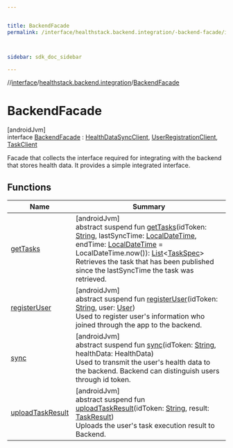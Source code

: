```yaml
---


title: BackendFacade
permalink: /interface/healthstack.backend.integration/-backend-facade/index.html



sidebar: sdk_doc_sidebar

---
```



//[interface](/bi_interface.html)/[healthstack.backend.integration](../index.html)/[BackendFacade](index.html)



# BackendFacade



[androidJvm]\
interface [BackendFacade](index.html) : [HealthDataSyncClient](../../healthstack.backend.integration.healthdata/-health-data-sync-client/index.html), [UserRegistrationClient](../../healthstack.backend.integration.registration/-user-registration-client/index.html), [TaskClient](../../healthstack.backend.integration.task/-task-client/index.html)

Facade that collects the interface required for integrating with the backend that stores health data. It provides a simple integrated interface.



## Functions


| Name | Summary |
|---|---|
| [getTasks](../../healthstack.backend.integration.task/-task-client/get-tasks.html) | [androidJvm]<br>abstract suspend fun [getTasks](../../healthstack.backend.integration.task/-task-client/get-tasks.html)(idToken: [String](https://kotlinlang.org/api/latest/jvm/stdlib/kotlin/-string/index.html), lastSyncTime: [LocalDateTime](https://developer.android.com/reference/kotlin/java/time/LocalDateTime.html), endTime: [LocalDateTime](https://developer.android.com/reference/kotlin/java/time/LocalDateTime.html) = LocalDateTime.now()): [List](https://kotlinlang.org/api/latest/jvm/stdlib/kotlin.collections/-list/index.html)&lt;[TaskSpec](../../healthstack.backend.integration.task/-task-spec/index.html)&gt;<br>Retrieves the task that has been published since the lastSyncTime the task was retrieved. |
| [registerUser](../../healthstack.backend.integration.registration/-user-registration-client/register-user.html) | [androidJvm]<br>abstract suspend fun [registerUser](../../healthstack.backend.integration.registration/-user-registration-client/register-user.html)(idToken: [String](https://kotlinlang.org/api/latest/jvm/stdlib/kotlin/-string/index.html), user: [User](../../healthstack.backend.integration.registration/-user/index.html))<br>Used to register user's information who joined through the app to the backend. |
| [sync](../../healthstack.backend.integration.healthdata/-health-data-sync-client/sync.html) | [androidJvm]<br>abstract suspend fun [sync](../../healthstack.backend.integration.healthdata/-health-data-sync-client/sync.html)(idToken: [String](https://kotlinlang.org/api/latest/jvm/stdlib/kotlin/-string/index.html), healthData: HealthData)<br>Used to transmit the user's health data to the backend. Backend can distinguish users through id token. |
| [uploadTaskResult](../../healthstack.backend.integration.task/-task-client/upload-task-result.html) | [androidJvm]<br>abstract suspend fun [uploadTaskResult](../../healthstack.backend.integration.task/-task-client/upload-task-result.html)(idToken: [String](https://kotlinlang.org/api/latest/jvm/stdlib/kotlin/-string/index.html), result: [TaskResult](../../healthstack.backend.integration.task/-task-result/index.html))<br>Uploads the user's task execution result to Backend. |




